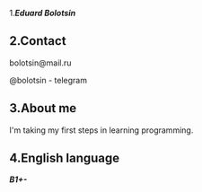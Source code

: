 1.<b><i>Eduard Bolotsin</b></i>
<h2>2.Contact</h2>
   <p>bolotsin@mail.ru</p>
    <p>@bolotsin - telegram</p>
<h2>3.About me</h2>
 <p> I'm taking my first steps in learning programming.<p>
<h2>4.English language</h2>
<b><i>B1+-</b></i>

